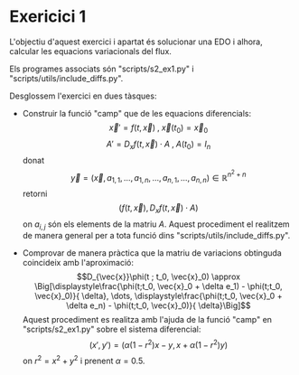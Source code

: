# Exericici 1

L'objectiu d'aquest exercici i apartat és solucionar una EDO i alhora, calcular les equacions variacionals del flux.

Els programes associats són "scripts/s2\_ex1.py" i "scripts/utils/include_diffs.py".

Desglossem l'exercici en dues tàsques:

* Construir la funció "camp" que de les equacions diferencials: $$\vec{x}' = f(t, \vec{x}) \; , \; \vec{x}(t_0) = \vec{x}_0$$ $$A' = D_x f(t, \vec{x}) \cdot A \; , \; A(t_0) = I_n$$ donat $$\vec{y} = (\vec{x}, a_{1,1} , \dots, a_{1,n}, \dots, a_{n,1} , \dots, a_{n,n}) \in {\mathbb{R}}^{n^2 + n}$$ retorni $$ \big( f(t, \vec{x}), D_x f(t, \vec{x}) \cdot A \big)$$ on $a_{i,j}$ són els elements de la matriu $A$. Aquest procediment el realitzem de manera general per a tota funció dins "scripts/utils/include_diffs.py".

* Comprovar de manera pràctica que la matriu de variacions obtinguda coincideix amb l'aproximació: $$D_{\vec{x}}\phi(t ; t_0, \vec{x}_0) \approx \Big[\displaystyle\frac{\phi(t;t_0, \vec{x}_0 + \delta e_1) - \phi(t;t_0, \vec{x}_0)}{ \delta}, \dots, \displaystyle\frac{\phi(t;t_0, \vec{x}_0 + \delta e_n) - \phi(t;t_0, \vec{x}_0)}{ \delta}\Big]$$ Aquest procediment es realitza amb l'ajuda de la funció "camp" en "scripts/s2\_ex1.py" sobre el sistema diferencial: $$(x', y') = \big(\alpha (1 - r^2) x - y, x + \alpha (1 - r^2) y\big)$$ on $r^2 = x^2 + y^2$ i prenent $\alpha = 0.5$.
